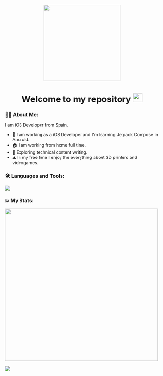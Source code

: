 <div id="header" align="center">
  <img src="https://media.giphy.com/media/kBrSH5C4ps9nyNDo4S/giphy.gif" width="250"/>
   
  <h1>
    Welcome to my repository
    <img src="https://media.giphy.com/media/hvRJCLFzcasrR4ia7z/giphy.gif" width="30px"/>
  </h1>
</div>

### :woman_technologist: About Me:
I am iOS Developer from Spain.
- :sunflower: I am working as a iOS Developer and I'm learning Jetpack Compose in Android.
- :house: I am working from home full time.
- :leaves: Exploring technical content writing.
- :mountain: In my free time I enjoy the everything about 3D printers and videogames.

### :hammer_and_wrench: Languages and Tools:
<p align="leading">
  <a href="https://skillicons.dev">
    <img src="https://skillicons.dev/icons?i=swift,cs,firebase,git,github,figma,postman,visualstudio,vscode" />
  </a>
</p>

### :boom: My Stats:
<a href="https://github.com/anuraghazra/github-readme-stats">
  <img align="center" src="https://github-readme-stats.vercel.app/api?username=EstrHuP&show_icons=true&theme=material-palenight&count_private=true" width="500"/>
</a>
</br>
</br>
<a href="https://github.com/anuraghazra/github-readme-stats">
  <img align="center" src="https://github-readme-stats.vercel.app/api/top-langs/?username=EstrHuP&theme=material-palenight" />
</a>
